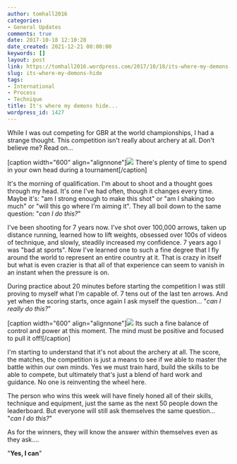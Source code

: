 ```yaml
---
author: tomhall2016
categories:
- General Updates
comments: true
date: 2017-10-18 12:10:28
date_created: 2021-12-21 00:00:00
keywords: []
layout: post
link: https://tomhall2016.wordpress.com/2017/10/18/its-where-my-demons-hide/
slug: its-where-my-demons-hide
tags:
- International
- Process
- Technique
title: It's where my demons hide...
wordpress_id: 1427
---
```


While I was out competing for GBR at the world championships, I had a strange thought. This competition isn't really about archery at all. Don't believe me? Read on...

[caption width="600" align="alignnone"][![](https://tomhall2016.files.wordpress.com/2017/10/mex17_a17_6419-m.jpg)](https://tomhall2016.files.wordpress.com/2017/10/mex17_a17_6419-m.jpg) There's plenty of time to spend in your own head during a tournament[/caption]

It's the morning of qualification. I'm about to shoot and a thought goes through my head. It's one I've had often, though it changes every time. Maybe it's: "am I strong enough to make this shot" or "am I shaking too much" or "will this go where I'm aiming it". They all boil down to the same question: "_can I do this?_"

I've been shooting for 7 years now. I've shot over 100,000 arrows, taken up distance running​, learned how to lift weights, obsessed over 100s of videos of technique, and slowly, steadily increased my confidence. 7 years ago I was "bad at sports". Now I've learned one to such a fine degree that I fly around the world to represent an entire country at it. That is crazy in itself but what is even crazier is that all of that experience can seem to vanish in an instant when the pressure is on.

During practice about 20 minutes before starting the competition I was still proving to myself what I'm capable of. 7 tens out of the last ten arrows. And yet when the scoring starts, once again I ask myself the question... "_can I really do this?_"

[caption width="600" align="alignnone"][![](https://tomhall2016.files.wordpress.com/2017/10/mex17_a17_6437-xl.jpg)](https://tomhall2016.files.wordpress.com/2017/10/mex17_a17_6437-xl.jpg) Its such a fine balance of control and power at this moment. The mind must be positive and focused to pull it off![/caption]

I'm starting to understand that it's not about the archery at all. The score, the matches, the competition is just a means to see if we able to master the battle within our own minds. Yes we must train hard, build the skills to be able to compete, but ultimately that's just a blend of hard work and guidance. No one is reinventing the wheel here.

The person who wins this week will have finely honed all of their skills, technique and equipment, just the same as the next 50 people down the leaderboard. But everyone will still ask themselves the same question... "_can I do this?_"

As for the winners, they will know the answer within themselves even as they ask....

"**Yes, I can**"